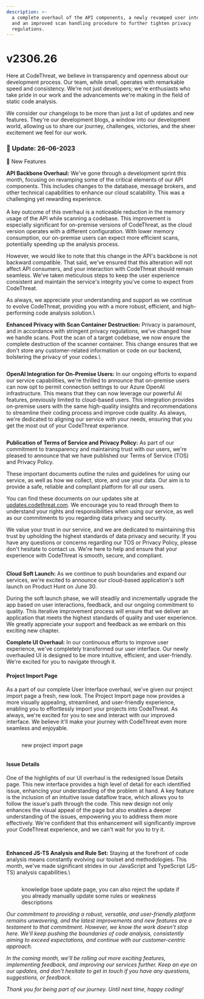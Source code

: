 ```yaml
---
description: >-
  a complete overhaul of the API components, a newly revamped user interface,
  and an improved scan handling procedure to further tighten privacy
  regulations.
---
```


# v2306.26

Here at CodeThreat, we believe in transparency and openness about our development process. Our team, while small, operates with remarkable speed and consistency. We're not just developers; we're enthusiasts who take pride in our work and the advancements we're making in the field of static code analysis.

We consider our changelogs to be more than just a list of updates and new features. They're our development blogs, a window into our development world, allowing us to share our journey, challenges, victories, and the sheer excitement we feel for our work.



### 🌟 Update: 26-06-2023

🚀 New Features

**API Backbone Overhaul:** We've gone through a development sprint this month, focusing on revamping some of the critical elements of our API components. This includes changes to the database, message brokers, and other technical capabilities to enhance our cloud scalability. This was a challenging yet rewarding experience. \
\
A key outcome of this overhaul is a noticeable reduction in the memory usage of the API while scanning a codebase. This improvement is especially significant for on-premise versions of CodeThreat, as the cloud version operates with a different configuration. With lower memory consumption, our on-premise users can expect more efficient scans, potentially speeding up the analysis process.

However, we would like to note that this change in the API's backbone is not backward compatible. That said, we've ensured that this alteration will not affect API consumers, and your interaction with CodeThreat should remain seamless. We've taken meticulous steps to keep the user experience consistent and maintain the service's integrity you've come to expect from CodeThreat.

As always, we appreciate your understanding and support as we continue to evolve CodeThreat, providing you with a more robust, efficient, and high-performing code analysis solution.\


**Enhanced Privacy with Scan Container Destruction:** Privacy is paramount, and in accordance with stringent privacy regulations, we've changed how we handle scans. Post the scan of a target codebase, we now ensure the complete destruction of the scanner container. This change ensures that we don't store any customer-related information or code on our backend, bolstering the privacy of your codes.\


<figure><img src="../.gitbook/assets/image (10).png" alt=""><figcaption></figcaption></figure>

**OpenAI Integration for On-Premise Users:** In our ongoing efforts to expand our service capabilities, we're thrilled to announce that on-premise users can now opt to permit connection settings to our Azure OpenAI infrastructure. This means that they can now leverage our powerful AI features, previously limited to cloud-based users. This integration provides on-premise users with the same high-quality insights and recommendations to streamline their coding process and improve code quality. As always, we're dedicated to aligning our service with your needs, ensuring that you get the most out of your CodeThreat experience.

<figure><img src="../.gitbook/assets/image (18).png" alt=""><figcaption></figcaption></figure>

**Publication of Terms of Service and Privacy Policy:** As part of our commitment to transparency and maintaining trust with our users, we're pleased to announce that we have published our Terms of Service (TOS) and Privacy Policy.

These important documents outline the rules and guidelines for using our service, as well as how we collect, store, and use your data. Our aim is to provide a safe, reliable and compliant platform for all our users.

You can find these documents on our updates site at [updates.codethreat.com](https://updates.codethreat.com/). We encourage you to read through them to understand your rights and responsibilities when using our service, as well as our commitments to you regarding data privacy and security.

We value your trust in our service, and we are dedicated to maintaining this trust by upholding the highest standards of data privacy and security. If you have any questions or concerns regarding our TOS or Privacy Policy, please don't hesitate to contact us. We're here to help and ensure that your experience with CodeThreat is smooth, secure, and compliant.

\
**Cloud Soft Launch:** As we continue to push boundaries and expand our services, we're excited to announce our cloud-based application's soft launch on Product Hunt on June 30.

During the soft launch phase, we will steadily and incrementally upgrade the app based on user interactions, feedback, and our ongoing commitment to quality. This iterative improvement process will ensure that we deliver an application that meets the highest standards of quality and user experience. We greatly appreciate your support and feedback as we embark on this exciting new chapter.

**Complete UI Overhaul:** In our continuous efforts to improve user experience, we've completely transformed our user interface. Our newly overhauled UI is designed to be more intuitive, efficient, and user-friendly. We're excited for you to navigate through it.

#### Project Import Page

&#x20;   As a part of our complete User Interface overhaul, we've given our project import page a fresh, new look. The Project Import page now provides a more visually appealing, streamlined, and user-friendly experience, enabling you to effortlessly import your projects into CodeThreat. As always, we're excited for you to see and interact with our improved interface. We believe it'll make your journey with CodeThreat even more seamless and enjoyable.

<figure><img src="../.gitbook/assets/image (14).png" alt=""><figcaption><p>new project import page</p></figcaption></figure>

<figure><img src="../.gitbook/assets/image (13).png" alt=""><figcaption></figcaption></figure>

#### Issue Details&#x20;

&#x20;   One of the highlights of our UI overhaul is the redesigned Issue Details page. This new interface provides a high level of detail for each identified issue, enhancing your understanding of the problem at hand. A key feature is the inclusion of an intuitive issue dataflow trace, which allows you to follow the issue's path through the code. This new design not only enhances the visual appeal of the page but also enables a deeper understanding of the issues, empowering you to address them more effectively. We're confident that this enhancement will significantly improve your CodeThreat experience, and we can't wait for you to try it.

<figure><img src="../.gitbook/assets/image (16).png" alt=""><figcaption></figcaption></figure>

\
**Enhanced JS-TS Analysis and Rule Set:** Staying at the forefront of code analysis means constantly evolving our toolset and methodologies. This month, we've made significant strides in our JavaScript and TypeScript (JS-TS) analysis capabilities.\


<figure><img src="../.gitbook/assets/image (11).png" alt=""><figcaption><p>knowledge base update page, you can also reject the update if you already manually update some rules or weakness descriptions</p></figcaption></figure>

_Our commitment to providing a robust, versatile, and user-friendly platform remains unwavering, and the latest improvements and new features are a testament to that commitment. However, we know the work doesn't stop here. We'll keep pushing the boundaries of code analysis, consistently aiming to exceed expectations, and continue with our customer-centric approach._

_In the coming month, we'll be rolling out more exciting features, implementing feedback, and improving our services further. Keep an eye on our updates, and don't hesitate to get in touch if you have any questions, suggestions, or feedback._

_Thank you for being part of our journey. Until next time, happy coding!_
